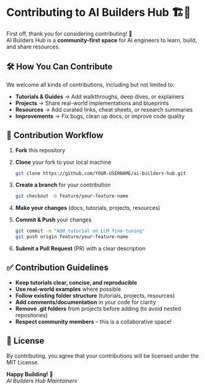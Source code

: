 # Contributing to AI Builders Hub 🏗️🚀

First off, thank you for considering contributing! 🎉  
AI Builders Hub is a **community-first space** for AI engineers to learn, build, and share resources.  


## 🛠️ How You Can Contribute

We welcome all kinds of contributions, including but not limited to:

- **Tutorials & Guides** → Add walkthroughs, deep dives, or explainers  
- **Projects** → Share real-world implementations and blueprints  
- **Resources** → Add curated links, cheat sheets, or research summaries  
- **Improvements** → Fix bugs, clean up docs, or improve code quality  


## 🔄 Contribution Workflow

1. **Fork** this repository  
2. **Clone** your fork to your local machine  
   ```bash
   git clone https://github.com/YOUR-USERNAME/ai-builders-hub.git
   ```

3. **Create a branch** for your contribution  
   ```bash
   git checkout -b feature/your-feature-name
   ```

4. **Make your changes** (docs, tutorials, projects, resources)

5. **Commit & Push** your changes  
   ```bash
   git commit -m "Add tutorial on LLM fine-tuning"
   git push origin feature/your-feature-name
   ```

6. **Submit a Pull Request** (PR) with a clear description


## ✅ Contribution Guidelines

- **Keep tutorials clear, concise, and reproducible**
- **Use real-world examples** where possible
- **Follow existing folder structure** (tutorials, projects, resources)
- **Add comments/documentation** in your code for clarity
- **Remove .git folders** from projects before adding (to avoid nested repositories)
- **Respect community members** – this is a collaborative space!


## 📜 License
By contributing, you agree that your contributions will be licensed under the MIT License.


**Happy Building!** 🎉  
*AI Builders Hub Maintainers*